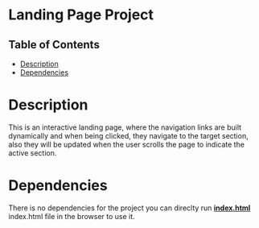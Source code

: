 # Landing Page Project

## Table of Contents

* [Description](#description)
* [Dependencies](#dependencies)


# Description

This is an interactive landing page, where the navigation links are built dynamically and when being clicked, they navigate to the target section, also they will be updated when the user scrolls the page to indicate the active section.

# Dependencies

There is no dependencies for the project you can direclty run [**index.html**](index.html) index.html file in the browser to use it.

